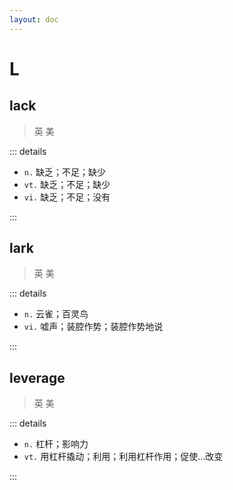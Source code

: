 ```yaml
---
layout: doc
---
```


# L

## lack
> 英 <Phonetic word="lack" lang="en-GB" phonetic="/læk/"/>
> 美 <Phonetic word="lack" lang="en-US" phonetic="/læk/"/>

::: details

- `n.` 缺乏；不足；缺少
- `vt.` 缺乏；不足；缺少
- `vi.` 缺乏；不足；没有

:::

## lark
> 英 <Phonetic word="lark" lang="en-GB" phonetic="/lɑːk/"/>
> 美 <Phonetic word="lark" lang="en-US" phonetic="/lɑːk/"/>

::: details

- `n.` 云雀；百灵鸟
- `vi.` 嘘声；装腔作势；装腔作势地说

:::

## leverage
> 英 <Phonetic word="leverage" lang="en-GB" phonetic="/ˈliːvərɪdʒ/"/>
> 美 <Phonetic word="leverage" lang="en-US" phonetic="/ˈliːvərɪdʒ/"/>

::: details

- `n.` 杠杆；影响力
- `vt.` 用杠杆撬动；利用；利用杠杆作用；促使…改变

:::
